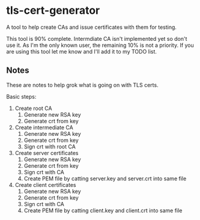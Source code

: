 # tls-cert-generator

A tool to help create CAs and issue certificates with them for testing.

This tool is 90% complete.  Intermdiate CA isn't implemented yet so don't use it.  As I'm the only known user, the remaining 10% is not a priority.  If you are using this tool let me know and I'll add it to my TODO list.

## Notes

These are notes to help grok what is going on with TLS certs.

Basic steps:

1.  Create root CA
    1.  Generate new RSA key
    2.  Generate crt from key
2.  Create intermediate CA
    1.  Generate new RSA key
    2.  Generate crt from key
    3.  Sign crt with root CA
3.  Create server certificates
    1.  Generate new RSA key
    2.  Generate crt from key
    3.  Sign crt with CA
    4.  Create PEM file by catting server.key and server.crt into same file
4.  Create client certificates
    1.  Generate new RSA key
    2.  Generate crt from key
    3.  Sign crt with CA
    4.  Create PEM file by catting client.key and client.crt into same file
